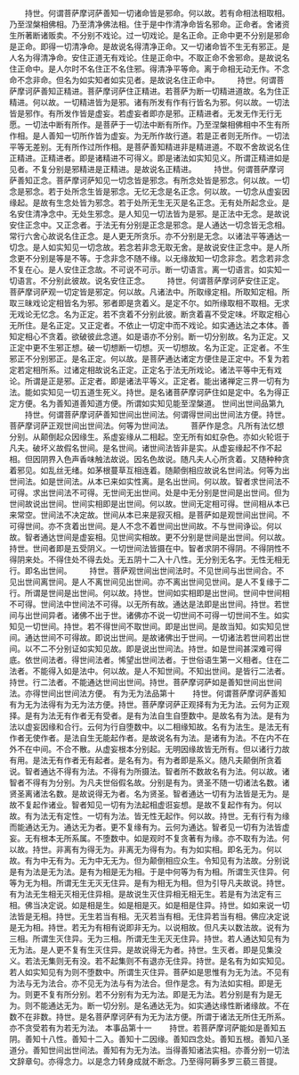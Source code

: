 <!-- { "loadSidebar": true } -->
　　持世。何谓菩萨摩诃萨善知一切诸命皆是邪命。何以故。若有命相法相取相。乃至涅槃相佛相。乃至清净佛法相。住于是中作清净命皆名邪命。正命者。舍诸资生所著断诸贩卖。不分别不戏论。过一切戏论。是名正命。正命中更不分别是邪命是正命。即得一切清净命。是故说名得清净正命。又一切诸命皆不生无有邪正。是人名为得清净命。安住正道无有戏论。住是正命中。不取正命不舍邪命。是故说名住正命中。是人尔时不名住正不名住邪。得清净平等命。离于命相无动无作。不念命不念非命。但名为如实知者如实见者。是故说名住正命中。
　　持世。何谓菩萨摩诃萨善知正精进。菩萨摩诃萨住正精进。若菩萨为断一切精进道故。名为住正精进。何以故。一切精进皆为是邪。诸有所发有作有行皆名为邪。何以故。一切法皆是邪作。有所发作皆是虚妄。若虚妄者即亦是邪。正精进者。无发无作无行无愿。一切法中断有所作。是菩萨于一切法中断有所作。乃至涅槃相佛相中不生有所作相。是人善知一切所作皆为虚妄。为无所作故行道。若是正者则无所作。一切法平等无差别。无有所作过所作相。是菩萨善知精进非是精进道。不取不舍故说名住正精进。正精进者。即是诸精进不可得义。即是诸法如实知见义。所谓正精进如是见者。不复分别是邪精进是正精进。是故说名正精进。
　　持世。何谓菩萨摩诃萨善知正念。菩萨摩诃萨知见一切念皆是邪念。有所念处皆是邪念。何以故。一切念是邪念。若于处所念生皆是邪念。无忆无念是名正念。何以故。一切念从虚妄因缘起。是故有生念处皆为邪念。若于处所无生无灭是名正念。无有处所起念业。是名安住清净念中。无处生邪念。是人知见一切法皆为是邪。是正法中无念。是故说安住正念中。又正念者。于法无有分别是正念是邪念。是人通达一切念皆无念相。常行六舍心故说名住正念。是人更无所贪乐。亦不分别是无念。以诸法平等通达一切念。是人如实知见一切念故。若念若非念无取无舍。是故说安住正念中。是人所念更不分别是等是不等。于念非念不随不缘。以无缘故知一切念非念。若念若非念不复在心。是人安住正念故。不可说不可示。断一切语言。离一切语言。如实知一切语言。不分别此彼故。说名安住正念。
　　持世。何谓菩萨摩诃萨安住正定。菩萨摩诃萨观一切定皆是邪定。何以故。凡诸法中。所取缘定相。所取知定相。所取三昧戏论定相皆名为邪。邪者即是贪着义。是定不尔。如所缘取相不取相。无求无戏论无忆念。名为正定。若不贪着不分别此彼。断贪着喜不受定味。坏取定相心无所住。是名正定。又正定者。不依止一切定中而不戏论。如实通达法之本体。善知定相心不贪着。欲破彼此念道。如是语亦不分别。断一切分别故。名为正定。又正定中更不生邪正想。破一切想断一切想。灭一切想故。名为正定。正定者。不生邪正不分别邪正。是名正定。何以故。是菩萨通达诸定方便住是正定中。不复为若定若定相所系。过诸定相故说名正定。正定名于法无所戏论。诸法平等中无有戏论。所谓是正是邪。正定者。即是诸法平等义。正定者。能出诸禅定三界一切有为法。能如实知见一切五道生死义。持世。是名诸菩萨摩诃萨住如是定中。名为得正定方便。名为善知道善知道方便。所谓如实知见能至涅槃道。
世间出世间品第九
　　持世。何谓菩萨摩诃萨善知世间出世间法。何谓得世间出世间法方便。持世。菩萨摩诃萨正观世间出世间法。何等为世间法。
　　菩萨作是念。凡所有法忆想分别。从颠倒起众因缘生。系虚妄缘从二相起。空无所有如虹杂色。亦如火轮诳于凡夫。破坏义故假名世间。是名世间。诸世间法皆非是实。从虚妄缘起不作不起相。但因阴界入色声香味触法故说。因名色故说。随凡夫人心所贪着。又随种种贪着邪见。如乱丝无绪。如茅根蔓草互相连着。随颠倒相应故说名世间法。何等为出世间法。如是世间法。从本已来如实性离。是名出世间。何以故。智者求世间法不可得。求出世间法不可得。无世间无出世间。处是中无分别是世间是出世间。但为世间故说出世间。世间实相即是出世间。何以故。世间无定相可得。世间相从本已来常空。世间法不决定故。世间从本已来是寂灭相。是菩萨如是观世间出世间。不可得世间。亦不贪着出世间。是人不念不着世间出世间故。不与世间诤讼。何以故。智者通达世间是虚妄相。见世间实相故。更不分别是世间是出世间。何以故。持世。世间者即是五受阴义。一切世间法皆摄在中。智者求阴不得阴。不得阴性不得阴来处。不得住处不得去处。无五阴十二入十八性。无分别无名字。无性无相无行。即名出世间。
　　持世。菩萨观世间出世间法时。不见世间与出世间合。不见出世间离世间。是人不离世间见出世间。亦不离出世间见世间。是人不复缘于二行。所谓是世间是出世间。何以故。持世。世间如实相即是出世间。世间中世间相不可得。世间法中世间法不可得。以无所有故。通达是法即是出世间。持世。若世间与出世间异者。诸佛不出于世。诸佛亦不说一切世间不可得一切世间不生。如实知见一切世间。持世。若不得世间不取世间。即是出世间。是故当知。如实知见世间。通达世间不可得故。即说出世间。是故诸佛出于世间。一切诸法若世间若出世间。以不二不分别证如实知见故。即是说出世间法。持世。如是世间甚深难可得底。依世间法者。得世间法者。悕望出世间法者。于世俗语生第一义相者。住在二法者。不能得入如是法中。何以故。是人不知世间。不知出世间。是皆行二法者。持世。行二法者。不能通达世间出世间。持世。菩萨摩诃萨如是善知世间出世间法。亦得世间出世间法方便。
有为无为法品第十
　　持世。何谓菩萨摩诃萨善知有为无为法得有为无为法方便。持世。菩萨摩诃萨正观择有为无为法。云何为正观择。是有为法无有作者无有受者。是有为法自生自堕数中。是故名有为法。是有为法以虚妄因缘和合行。云何为行自堕数中。以二相缘知故。名有为法生。是法无有作者无使作者。是法自生无能起作者。是故说名有为法。是诸有为法。不在内不在外不在中间。不合不散。从虚妄根本分别起。无明因缘故皆无所有。但以诸行力故有用。是法无有作者无有起者。是名有为。有为者即是系义。随凡夫颠倒所贪着说。智者通达不得有为法。不得有为所摄法。智者所不数故名有为法。何以故。诸智者不得有为分别。为凡夫世俗假名故。分别是有为。贤圣不随一切诸法名数。诸贤圣离诸法名数。是故说得无为者。名为贤圣。智者通达一切有为法皆是无为。是故不复起作诸业。智者知见一切有为法起相虚诳妄想。是故不复起作有为。何以故。有为法无有定性。一切有为法。皆无性无起作。何以故。持世。无有行有为缘而能通达无为。通达无为者。更不复缘有为。云何为通达。智者见一切有为法皆虚妄。无有根本无所系属。不堕数中。如是观时不复贪著有为缘。亦不取有为法。何以故。持世。非离有为得无为。非离无为得有为。有为如实相。即名无为。何以故。有为中无有为。无为中无无为。但为颠倒相应众生。令知见有为法故。分别说是有为法是无为法。是有为相是无为相。于是中何等为有为相。所谓生灭住异。何等为无为相。所谓无生无灭无住异。是有为相无为相。但为引导凡夫故说。持世。有为法无生相无灭相无住异相。是故说生灭住异相无相无生。若是有为法定有三相。佛当决定说。如是相是生。如是相是灭。如是相是住异。持世。如如来说一切法皆是无相。持世。无生若当有相。无灭若当有相。无住异若当有相。佛应决定说是无为相。持世。若无为有相有说即非无为。以说相故。但凡夫以数法故。说有为三相。所谓生灭住异。无为三相。所谓无生无灭无住异。持世。若人通达知见有为无为法。是人更不复有生灭住异。是故说得无为者。持世。生灭者。即是见集没义。若法无集则无有没。若不起集则不有退亦无住异。持世。是名有为如实知见。若人如实知见有为则不堕数中。所谓生灭住异。菩萨如是思惟有为无为法。不见有为法与无为法合。亦不见无为法与有为法合。但作是念。有为法如实相。即是无为。则更不复有所分别。若不分别有为无为法。即是无为法。若分别是有为是无为。则不能通达无为。断一切分别。是名通达无为。如实通达缘性断诸缘故。不在数不在非数。持世。是名菩萨摩诃萨有为无为法方便。所谓于诸法无所住无所系。亦不贪受若有为若无为法。
本事品第十一
　　持世。若菩萨摩诃萨能如是善知五阴。善知十八性。善知十二入。善知十二因缘。善知四念处。善知五根。善知八圣道分。善知世间出世间法。善知有为无为法。当得善知诸法实相。亦善分别一切法文辞章句。亦得念力。以是念力转身成就不断念。乃至得阿耨多罗三藐三菩提。
